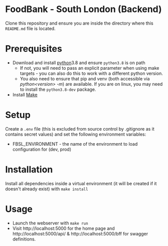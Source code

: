 # FoodBank - South London (Backend)

Clone this repository and ensure you are inside the directory where this `README.md` file is located.

# Prerequisites
* Download and install [python](https://www.python.org/downloads/)3.8 and ensure `python3.8` is on path
    * If not, you will need to pass an explicit parameter when using make targets - you can also do this to work with a different python version.
    * You also need to ensure that pip and venv (both accessible via _python\<version> -m_) are available. If you are on linux, you may need to install the `python3.8-dev` package.
* Install [Make](https://www.gnu.org/software/make/manual/make.html)

# Setup
Create a `.env` file (this is excluded from source control by .gitignore as it contains secret values) and set the following environment variables:

* FBSL_ENVIRONMENT - the name of the environment to load configuration for (dev, prod)

# Installation
Install all dependencies inside a virtual environment (it will be created if it doesn't already exist) with `make install`

# Usage
* Launch the webserver with `make run`
* Visit http://localhost:5000 for the home page and http://localhost:5000/api/ & http://localhost:5000/bff for swagger definitions.
